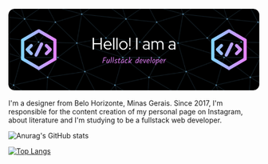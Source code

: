 ![Header](./github-header-image.png)

I'm a designer from Belo Horizonte, Minas Gerais. Since 2017, I'm responsible for the content creation of my personal page on Instagram, about literature and I'm studying to be a fullstack web developer.

![Anurag's GitHub stats](https://github-readme-stats.vercel.app/apiisabelterenzi&show_icons=true&theme=radical)

[![Top Langs](https://github-readme-stats.vercel.app/api/top-langs/isabelterenzi&langs_count=8)](https://github.com/anuraghazra/github-readme-stats)

